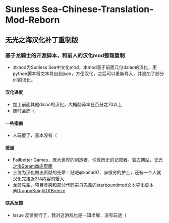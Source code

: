 # Sunless Sea-Chinese-Translation-Mod-Reborn

## 无光之海汉化补丁重制版 ##

### 基于龙骑士的开源脚本，和前人的汉化mod整理重制

* 本mod为Sunless Sea中文化mod，本mod基于前面几位dalao的汉化，用python脚本将文本导出到json，方便汉化，之后可以重新导入，并追加了部分dll的汉化。

#### 汉化进度

* 加上前面其他dalao的汉化，大概翻译率在百分之70以上
* 随时会鸽（

#### 一些指南

* 人玩傻了，基本没有（

#### 感谢

* Failbetter Games，庞大世界的创造者，沦敦历史的记叙者。[官方网站](https://www.failbettergames.com/)，[无光之海Steam商店页面](https://store.steampowered.com/app/304650/SUNLESS_SEA/)
* 三位为汉化做出贡献的先辈：贴吧@kaitai97、@很穷的护士，还有一个人就汉化完接近3/4内容的蟹大
* 龙骑先辈，项目灵感和部分代码来自先辈的starboundmod文本导出脚本[@DragonKnightOfBreeze](https://github.com/DragonKnightOfBreeze)

#### 联系反馈

* issue 反馈就行了，我对这游戏也是一知半解，没有玩透（









